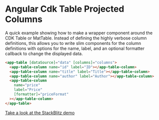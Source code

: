 # Angular Cdk Table Projected Columns

A quick example showing how to make a wrapper component around the CDK Table or MatTable. Instead of defining the highly verbose column definitions, this allows you to write slim components for the column definitions with options for the name, label, and an optional formatter callback to change the displayed data.

```html
<app-table [dataSource]="data" [columns]="columns">
  <app-table-column name="id" label="ID"></app-table-column>
  <app-table-column name="title" label="Title"></app-table-column>
  <app-table-column name="author" label="Author"></app-table-column>
  <app-table-column
    name="price"
    label="Price"
    [formatter]="priceFormat"
  ></app-table-column>
</app-table>
```

[Take a look at the StackBlitz demo](https://stackblitz.com/edit/angular-ivy-qokxnj?file=src/app/app.component.html)

